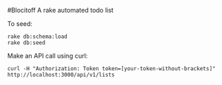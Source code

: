 #Blocitoff
A rake automated todo list

To seed:
```
rake db:schema:load
rake db:seed
```

Make an API call using curl:
```
curl -H "Authorization: Token token=[your-token-without-brackets]" http://localhost:3000/api/v1/lists
```